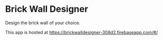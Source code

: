 # Brick Wall Designer

Design the brick wall of your choice.

This app is hosted at
https://brickwalldesigner-308d2.firebaseapp.com/#/
